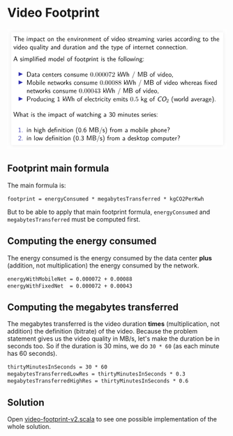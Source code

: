 # Video Footprint

![Video Footprint Problem Statement](__assets/video-footprint-problem-statement.png)

## Footprint main formula

The main formula is:

```text
footprint = energyConsumed * megabytesTransferred * kgCO2PerKwh
```

But to be able to apply that main footprint formula, `energyConsumed` and `megabytesTransferred` must be computed first.

## Computing the energy consumed

The energy consumed is the energy consumed by the data center **plus** (addition, not multiplication) the energy consumed by the network.

```text
energyWithMobileNet = 0.000072 + 0.00088
energyWithFixedNet  = 0.000072 + 0.00043
```

## Computing the megabytes transferred

The megabytes transferred is the video duration **times** (multiplication, not addition) the definition (bitrate) of the video.
Because the problem statement gives us the video quality in MB/s, let's make the duration be in seconds too.
So if the duration is 30 mins, we do `30 * 60` (as each minute has 60 seconds).

```text
thirtyMinutesInSeconds = 30 * 60
megabytesTransferredLowRes = thirtyMinutesInSeconds * 0.3
megabytesTransferredHighRes = thirtyMinutesInSeconds * 0.6
```

## Solution

Open [video-footprint-v2.scala](./video-footprint-v2.scala) to see one possible implementation of the whole solution.
